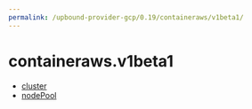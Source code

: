 ```yaml
---
permalink: /upbound-provider-gcp/0.19/containeraws/v1beta1/
---
```


# containeraws.v1beta1



* [cluster](cluster.md)
* [nodePool](nodePool.md)